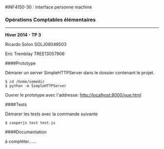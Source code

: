 #INF4150-30 : Interface personne machine
### Opérations Comptables élémentaires 
----------

**Hiver 2014 - TP 3**

Ricardo Solon SOLJ06048503

Eric Tremblay TREE13057906

####Prototype

Démarer un server SimpleHTTPServer dans le dossier contenant le projet.

    $ cd /home/somedir
    $ python -m SimpleHTTPServer

Ouvrer le prototype avec l'addresse: [http://localhost:8000/vue.html](http://localhost:8000/vue.html "prototype")

####Tests

Démarer les tests avec la commande suivante

    $ casperjs test test.js


####Documentation

à compléter......

